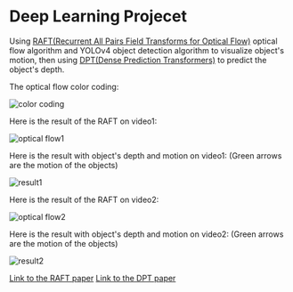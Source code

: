# Deep Learning Projecet
Using [RAFT(Recurrent All Pairs Field Transforms for Optical Flow)](https://github.com/princeton-vl/RAFT) optical flow algorithm and YOLOv4 object detection algorithm to visualize object's motion, then using [DPT(Dense Prediction Transformers)](https://github.com/isl-org/DPT) to predict the object's depth.

The optical flow color coding:

![color coding](https://github.com/hankkkwu/RAFTwithYOLOv4/blob/main/color_coding.png)

Here is the result of the RAFT on video1:

![optical flow1](https://github.com/hankkkwu/RAFTwithYOLOv4/blob/main/outputs/output_flow1.gif)

Here is the result with object's depth and motion on video1:
(Green arrows are the motion of the objects)

![result1](https://github.com/hankkkwu/RAFTwithYOLOv4/blob/main/outputs/output1.gif)

Here is the result of the RAFT  on video2:

![optical flow2](https://github.com/hankkkwu/RAFTwithYOLOv4/blob/main/outputs/output_flow2.gif)

Here is the result with object's depth and motion on video2:
(Green arrows are the motion of the objects)

![result2](https://github.com/hankkkwu/RAFTwithYOLOv4/blob/main/outputs/output2.gif)

[Link to the RAFT paper](https://arxiv.org/abs/2003.12039)
[Link to the DPT paper](https://arxiv.org/abs/2103.13413)
